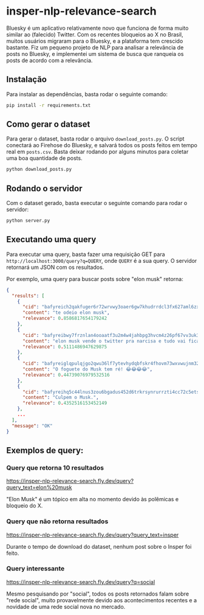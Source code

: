 # insper-nlp-relevance-search

Bluesky é um aplicativo relativamente novo que funciona de forma muito similar ao (falecido) Twitter. Com os recentes bloqueios ao X no Brasil, muitos usuários migraram para o Bluesky, e a plataforma tem crescido bastante. Fiz um pequeno projeto de NLP para analisar a relevância de posts no Bluesky, e implementei um sistema de busca que ranqueia os posts de acordo com a relevância.

## Instalação

Para instalar as dependências, basta rodar o seguinte comando:

```bash
pip install -r requirements.txt
```

## Como gerar o dataset

Para gerar o dataset, basta rodar o arquivo `download_posts.py`. O script conectará ao Firehose do Bluesky, e salvará todos os posts feitos em tempo real em `posts.csv`. Basta deixar rodando por alguns minutos para coletar uma boa quantidade de posts.

````bash
python download_posts.py
````

## Rodando o servidor

Com o dataset gerado, basta executar o seguinte comando para rodar o servidor:

```bash
python server.py
```

## Executando uma query

Para executar uma query, basta fazer uma requisição GET para `http://localhost:3000/query?q=QUERY`, onde `QUERY` é a sua query. O servidor retornará um JSON com os resultados.

Por exemplo, uma query para buscar posts sobre "elon musk" retorna:

```json
{
  "results": [
    {
      "cid": "bafyreich2qakfuger6r72wrvwy3oaer6gw7khudrrdcl3fx627aml6zxqu",
      "content": "te odeio elon musk",
      "relevance": 0.8586817654179242
    },
    {
      "cid": "bafyreibwy7frznlan4ooaatf3u2m4w4jahbpg3hvcm4z26pf67vv3uk3jy",
      "content": "elon musk vende o twitter pra narcisa e tudo vai ficar bem",
      "relevance": 0.5111486947629875
    },
    {
      "cid": "bafyreiglqpulqjgo2qwu36lf7ytevhydqbfskr4fhovm73wxvwujnm32bq",
      "content": "O foguete do Musk tem ré! 😂😂😂😂",
      "relevance": 0.44739076979532516
    },
    {
      "cid": "bafyreihq5c44lnus3zou6bgadus452d6trkrsynrurrzti4cc72c5etsfu",
      "content": "Culpem o Musk.",
      "relevance": 0.4352516153452149
    },
    ...
  ],
  "message": "OK"
}
```

## Exemplos de query:

### Query que retorna 10 resultados
https://insper-nlp-relevance-search.fly.dev/query?query_text=elon%20musk

"Elon Musk" é um tópico em alta no momento devido às polêmicas e bloqueio do X.

### Query que não retorna resultados
https://insper-nlp-relevance-search.fly.dev/query?query_text=insper

Durante o tempo de download do dataset, nenhum post sobre o Insper foi feito.

### Query interessante
https://insper-nlp-relevance-search.fly.dev/query?q=social

Mesmo pesquisando por "social", todos os posts retornados falam sobre "rede social", muito provavelmente devido aos acontecimentos recentes e a novidade de uma rede social nova no mercado.

